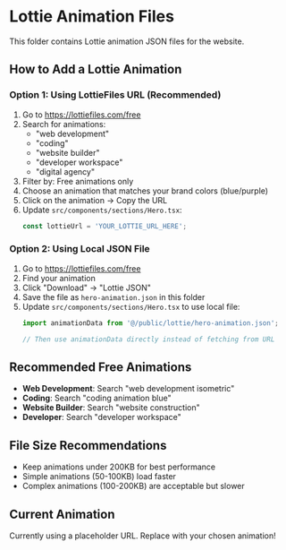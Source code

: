 # Lottie Animation Files

This folder contains Lottie animation JSON files for the website.

## How to Add a Lottie Animation

### Option 1: Using LottieFiles URL (Recommended)

1. Go to https://lottiefiles.com/free
2. Search for animations:
   - "web development"
   - "coding"
   - "website builder"
   - "developer workspace"
   - "digital agency"
3. Filter by: Free animations only
4. Choose an animation that matches your brand colors (blue/purple)
5. Click on the animation → Copy the URL
6. Update `src/components/sections/Hero.tsx`:
   ```jsx
   const lottieUrl = 'YOUR_LOTTIE_URL_HERE';
   ```

### Option 2: Using Local JSON File

1. Go to https://lottiefiles.com/free
2. Find your animation
3. Click "Download" → "Lottie JSON"
4. Save the file as `hero-animation.json` in this folder
5. Update `src/components/sections/Hero.tsx` to use local file:
   ```jsx
   import animationData from '@/public/lottie/hero-animation.json';
   
   // Then use animationData directly instead of fetching from URL
   ```

## Recommended Free Animations

- **Web Development**: Search "web development isometric"
- **Coding**: Search "coding animation blue"
- **Website Builder**: Search "website construction"
- **Developer**: Search "developer workspace"

## File Size Recommendations

- Keep animations under 200KB for best performance
- Simple animations (50-100KB) load faster
- Complex animations (100-200KB) are acceptable but slower

## Current Animation

Currently using a placeholder URL. Replace with your chosen animation!

